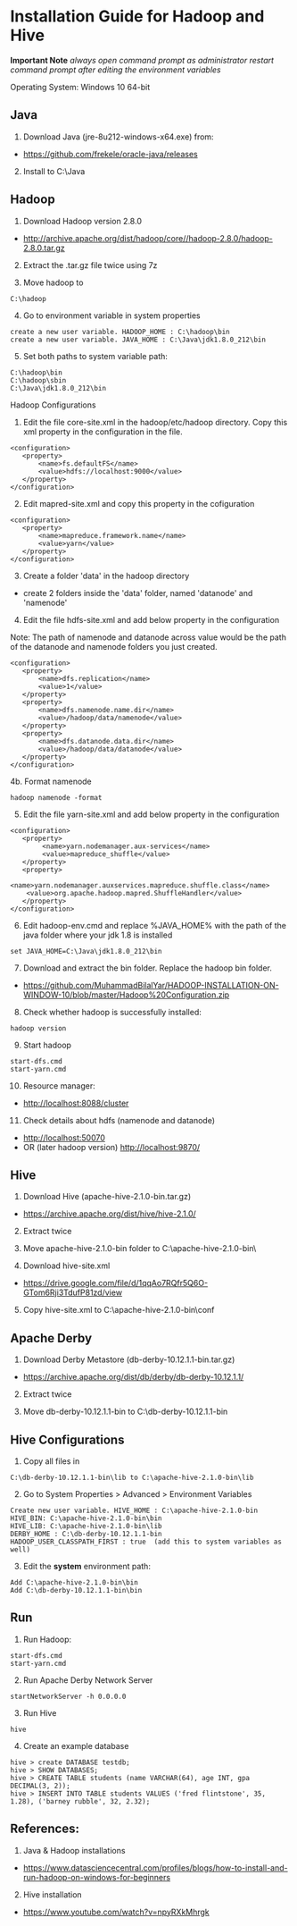 # Installation Guide for Hadoop and Hive

**Important Note**
*always open command prompt as administrator*
*restart command prompt after editing the environment variables*  
  
Operating System: Windows 10 64-bit

## Java
1. Download Java (jre-8u212-windows-x64.exe) from:
  - <https://github.com/frekele/oracle-java/releases>

2. Install to C:\Java


## Hadoop
1. Download Hadoop version 2.8.0
  - <http://archive.apache.org/dist/hadoop/core//hadoop-2.8.0/hadoop-2.8.0.tar.gz>

2. Extract the .tar.gz file twice using 7z

3. Move hadoop to 
```
C:\hadoop
```

4. Go to environment variable in system properties
```
create a new user variable. HADOOP_HOME : C:\hadoop\bin
create a new user variable. JAVA_HOME : C:\Java\jdk1.8.0_212\bin
```

5. Set both paths to system variable path:
```
C:\hadoop\bin
C:\hadoop\sbin
C:\Java\jdk1.8.0_212\bin
```

Hadoop Configurations
1. Edit the file core-site.xml in the hadoop/etc/hadoop directory. Copy this xml property in the configuration in the file.
```	
<configuration>
   <property>
       <name>fs.defaultFS</name>
       <value>hdfs://localhost:9000</value>
   </property>
</configuration>
```

2. Edit mapred-site.xml and copy this property in the cofiguration
```
<configuration>
   <property>
       <name>mapreduce.framework.name</name>
       <value>yarn</value>
   </property>
</configuration>
```
   
3. Create a folder 'data' in the hadoop directory
  - create 2 folders inside the 'data' folder, named 'datanode' and 'namenode'
  
  
4. Edit the file hdfs-site.xml and add below property in the configuration
  
Note: The path of namenode and datanode across value would be the path of the datanode and namenode folders you just created.
 
```
<configuration>
   <property>
       <name>dfs.replication</name>
       <value>1</value>
   </property>
   <property>
       <name>dfs.namenode.name.dir</name>
       <value>/hadoop/data/namenode</value>
   </property>
   <property>
       <name>dfs.datanode.data.dir</name>
       <value>/hadoop/data/datanode</value>
   </property>
</configuration>
```

4b. Format namenode
```
hadoop namenode -format
```

5. Edit the file yarn-site.xml and add below property in the configuration
```
<configuration>
   <property>
    	<name>yarn.nodemanager.aux-services</name>
    	<value>mapreduce_shuffle</value>
   </property>
   <property>
      	<name>yarn.nodemanager.auxservices.mapreduce.shuffle.class</name>  
	<value>org.apache.hadoop.mapred.ShuffleHandler</value>
   </property>
</configuration>
```
  
6. Edit hadoop-env.cmd and replace %JAVA_HOME% with the path of the java folder where your jdk 1.8 is installed
```
set JAVA_HOME=C:\Java\jdk1.8.0_212\bin
```
  
7. Download and extract the bin folder. Replace the hadoop bin folder.
  - <https://github.com/MuhammadBilalYar/HADOOP-INSTALLATION-ON-WINDOW-10/blob/master/Hadoop%20Configuration.zip>
  
8. Check whether hadoop is successfully installed:
```
hadoop version
```

9. Start hadoop
```
start-dfs.cmd
start-yarn.cmd
```

10. Resource manager:
  - <http://localhost:8088/cluster>

11. Check details about hdfs (namenode and datanode)
  - <http://localhost:50070>
  - OR (later hadoop version) <http://localhost:9870/> 



## Hive
1. Download Hive (apache-hive-2.1.0-bin.tar.gz)
  - <https://archive.apache.org/dist/hive/hive-2.1.0/>

2. Extract twice 

3. Move apache-hive-2.1.0-bin folder to C:\apache-hive-2.1.0-bin\

4. Download hive-site.xml
  - <https://drive.google.com/file/d/1qqAo7RQfr5Q6O-GTom6Rji3TdufP81zd/view>
  
5. Copy hive-site.xml to C:\apache-hive-2.1.0-bin\conf

## Apache Derby
1. Download Derby Metastore (db-derby-10.12.1.1-bin.tar.gz)
  - <https://archive.apache.org/dist/db/derby/db-derby-10.12.1.1/>

2. Extract twice

3. Move db-derby-10.12.1.1-bin to C:\db-derby-10.12.1.1-bin

## Hive Configurations
1. Copy all files in 
```
C:\db-derby-10.12.1.1-bin\lib to C:\apache-hive-2.1.0-bin\lib
```
2. Go to System Properties > Advanced > Environment Variables
```
Create new user variable. HIVE_HOME : C:\apache-hive-2.1.0-bin
HIVE_BIN: C:\apache-hive-2.1.0-bin\bin
HIVE_LIB: C:\apache-hive-2.1.0-bin\lib
DERBY_HOME : C:\db-derby-10.12.1.1-bin
HADOOP_USER_CLASSPATH_FIRST : true  (add this to system variables as well)
```
3. Edit the **system** environment path:
```
Add C:\apache-hive-2.1.0-bin\bin
Add C:\db-derby-10.12.1.1-bin\bin
```

## Run
1. Run Hadoop: 
```
start-dfs.cmd
start-yarn.cmd
```

2. Run Apache Derby Network Server
```
startNetworkServer -h 0.0.0.0
```

3. Run Hive
```
hive
```

4. Create an example database
```
hive > create DATABASE testdb;
hive > SHOW DATABASES;
hive > CREATE TABLE students (name VARCHAR(64), age INT, gpa DECIMAL(3, 2));
hive > INSERT INTO TABLE students VALUES ('fred flintstone', 35, 1.28), ('barney rubble', 32, 2.32);
```


## References:
1. Java & Hadoop installations
- <https://www.datasciencecentral.com/profiles/blogs/how-to-install-and-run-hadoop-on-windows-for-beginners>

2. Hive installation
- <https://www.youtube.com/watch?v=npyRXkMhrgk>

